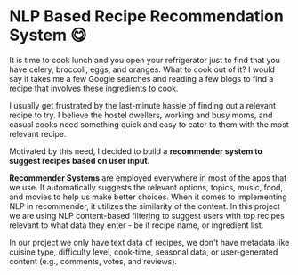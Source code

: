 # NLP Based Recipe Recommendation System :yum: 

It is time to cook lunch and you open your refrigerator just to find that you have celery, broccoli, eggs, and oranges. What to cook out of it? I would say it takes me a few Google searches and reading a few blogs to find a recipe that involves these ingredients to cook.

I usually get frustrated by the last-minute hassle of finding out a relevant recipe to try. I believe the hostel dwellers, working and busy moms, and casual cooks need something quick and easy to cater to them with the most relevant recipe.

Motivated by this need, I decided to build a **recommender system to suggest recipes based on user input.**

**Recommender Systems** are employed everywhere in most of the apps that we use. It automatically suggests the relevant options, topics, music, food, and movies to help us make better choices. When it comes to implementing NLP in recommender, it utilizes the similarity of the content. In this project we are using NLP content-based filtering to suggest users with top recipes relevant to what data they enter - be it recipe name, or ingredient list.  

In our project we only have text data of recipes, we don't have metadata like cuisine type, difficulty level, cook-time, seasonal data, or user-generated content (e.g., comments, votes, and reviews).


